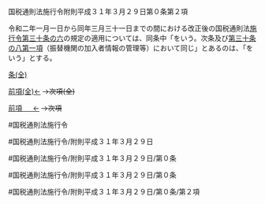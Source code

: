 国税通則法施行令附則平成３１年３月２９日第０条第２項

令和二年一月一日から同年三月三十一日までの間における改正後の国税通則法[施行令第三十条の六](国税通則法施行＿令＿第３０条の６第１項)の規定の適用については、同条中「をいう。次条及び[第三十条の八第一項](国税通則法施行＿令附則平成３１年３月２９日第３０条の８第１項)（振替機関の加入者情報の管理等）において同じ」とあるのは、「をいう」とする。

[条(全)](国税通則法施行＿令附則平成３１年３月２９日第０条_.md)

[前項(全)←](国税通則法施行＿令附則平成３１年３月２９日第０条第１項_.md)  ~~→次項(全)~~

[前項 　 ←](国税通則法施行＿令附則平成３１年３月２９日第０条第１項.md)  ~~→次項~~



#国税通則法施行令

#国税通則法施行令/附則平成３１年３月２９日

#国税通則法施行令/附則平成３１年３月２９日/第０条

#国税通則法施行令/附則平成３１年３月２９日/第０条

#国税通則法施行令/附則平成３１年３月２９日/第０条/第２項

